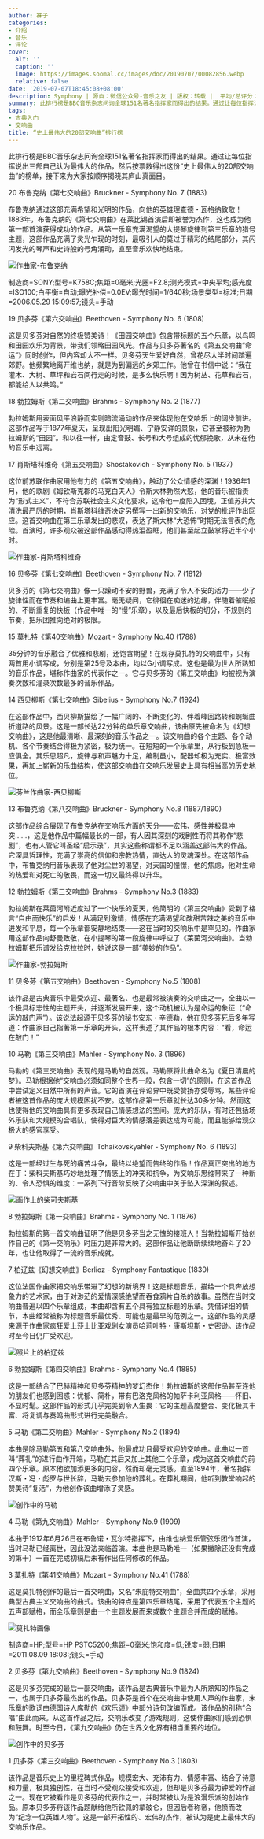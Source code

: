 ```yaml
---
author: 袜子
categories:
- 介绍
- 音乐
- 评论
cover:
  alt: ''
  caption: ''
  image: https://images.soomal.cc/images/doc/20190707/00082856.webp
  relative: false
date: '2019-07-07T18:45:08+08:00'
description: Symphony | 源自：微信公众号-音乐之友 | 版权：转载 |  平均/总评分：09.19/147
summary: 此排行榜是BBC音乐杂志问询全球151名著名指挥家而得出的结果。通过让每位指挥说出三部自己认为最伟大的作品，然后按票数得出这份“史上最伟大的20部交响曲”的榜单，接下来为大家按顺序揭晓其庐山真面目……
tags:
- 古典入门
- 交响曲
title: “史上最伟大的20部交响曲”排行榜
---
```


此排行榜是BBC音乐杂志问询全球151名著名指挥家而得出的结果。通过让每位指挥说出三部自己认为最伟大的作品，然后按票数得出这份“史上最伟大的20部交响曲”的榜单，接下来为大家按顺序揭晓其庐山真面目。

20 布鲁克纳《第七交响曲》Bruckner - Symphony No. 7 (1883)

布鲁克纳通过这部充满希望和光明的作品，向他的英雄理查德・瓦格纳致敬！1883年，布鲁克纳的《第七交响曲》在莱比锡首演后即被誉为杰作，这也成为他第一部首演获得成功的作品。从第一乐章充满渴望的大提琴旋律到第三乐章的猎号主题，这部作品充满了灵光乍现的时刻，最吸引人的莫过于精彩的结尾部分，其闪闪发光的琴声和史诗般的号角涌动，直至音乐欢快地结束。

![作曲家-布鲁克纳](https://images.soomal.cc/images/doc/20150727/00053426.webp)

制造商=SONY;型号=K758C;焦距=0毫米;光圈=F2.8;测光模式=中央平均;感光度=ISO100;白平衡=自动;曝光补偿=0.0EV;曝光时间=1/640秒;场景类型=标准;日期=2006.05.29 15:09:57;镜头=手动



19 贝多芬《第六交响曲》Beethoven - Symphony No. 6 (1808)

这是贝多芬对自然的终极赞美诗！《田园交响曲》包含带标题的五个乐章，以鸟鸣和田园欢乐为背景，带我们领略田园风光。作品与贝多芬著名的《第五交响曲“命运”》同时创作，但内容却大不一样。贝多芬天生爱好自然，曾花尽大半时间踏遍郊野。他频繁地离开维也纳，就是为到偏远的乡郊工作。他曾在书信中说：“我在灌木、大树、草坪和岩石间行走的时候，是多么快乐啊！因为树丛、花草和岩石，都能给人以共鸣。”

18 勃拉姆斯《第二交响曲》Brahms - Symphony No. 2 (1877)

勃拉姆斯用表面风平浪静而实则暗流涌动的作品来体现他在交响乐上的阔步前进。这部作品写于1877年夏天，呈现出阳光明媚、宁静安详的景象，它甚至被称为勃拉姆斯的“田园”。和以往一样，由定音鼓、长号和大号组成的忧郁挽歌，从未在他的音乐中远离。

17 肖斯塔科维奇《第五交响曲》Shostakovich - Symphony No. 5 (1937)

这位前苏联作曲家用他有力的《第五交响曲》，触动了公众情感的深渊！1936年1月，他的歌剧《姆钦斯克郡的马克白夫人》令斯大林勃然大怒，他的音乐被指责为“形式主义”，不符合苏联社会主义文化要求，这令他一度陷入困境。正值苏共大清洗最严厉的时期，肖斯塔科维奇决定另撰写一出新的交响乐，对党的批评作出回应。这首交响曲在第三乐章发出的悲叹，表达了斯大林“大恐怖”时期无法言表的危险。首演时，许多观众被这部作品感动得热泪盈眶，他们甚至起立鼓掌将近半个小时。

![作曲家-肖斯塔科维奇](https://images.soomal.cc/images/doc/20190218/00080127.webp)





16 贝多芬《第七交响曲》Beethoven - Symphony No. 7 (1812)

贝多芬的《第七交响曲》像一只躁动不安的野兽，充满了令人不安的活力――少了旋律性而在节奏和编曲上更丰富。毫无疑问，它徘徊在痴迷的边缘，伴随着催眠般的、不断重复的快板（作品中唯一的“慢”乐章），以及最后快板的切分，不规则的节奏，把乐团推向绝对的极限。

15 莫扎特《第40交响曲》Mozart - Symphony No.40 (1788)

35分钟的音乐融合了优雅和悲剧，还饱含期望！在现存莫扎特的交响曲中，只有两首用小调写成，分别是第25号及本曲，均以G小调写成。这也是最为世人所熟知的音乐作品，堪称作曲家的代表作之一。它与贝多芬的《第五交响曲》均被视为演奏次数和灌录次数最多的音乐作品。

14 西贝柳斯《第七交响曲》Sibelius - Symphony No.7 (1924)

在这部作品中，西贝柳斯描绘了一幅广阔的、不断变化的、伴着峰回路转和蜿蜒曲折道路的风景。这是一部长达22分钟的单乐章交响曲，该曲原先被命名为《幻想交响曲》，这是他最清晰、最深刻的音乐作品之一。该交响曲的各个主题、各个动机、各个节奏结合得极为紧密，极为统一。在短短的一个乐章里，从行板到急板一应俱全。其乐思超凡，旋律与和声魅力十足，编制虽小，配器却极为充实、极富效果，再加上崭新的乐曲结构，使这部交响曲在交响乐发展史上具有相当高的历史地位。

![芬兰作曲家-西贝柳斯](https://images.soomal.cc/images/doc/20150521/00051764.webp)





13 布鲁克纳《第八交响曲》Bruckner - Symphony No.8 (1887/1890)

这部作品综合展现了布鲁克纳在交响乐方面的天分――宏伟、感性并极具冲突……，这是他作品中篇幅最长的一部，有人因其深刻的戏剧性而将其称作“悲剧”，也有人管它叫圣经“启示录”，其实这些称谓都不足以涵盖这部伟大的作品。它深具哲理性，充满了崇高的信仰和宗教热情，直达人的灵魂深处。在这部作品中，布鲁克纳用音乐表现了他对尘世的渴望，对天国的憧憬，他的焦虑，他对生命的热爱和对死亡的敬畏，而这一切又最终得以升华。

12 勃拉姆斯《第三交响曲》Brahms - Symphony No.3 (1883)

勃拉姆斯在莱茵河附近度过了一个快乐的夏天，他简明的《第三交响曲》受到了格言“自由而快乐”的启发！从满足到激情，情感在充满渴望和酸甜苦辣之美的音乐中迸发和平息，每一个乐章都安静地结束――这在当时的交响乐中是罕见的。作曲家用这部作品向舒曼致敬，在小提琴的第一段旋律中呼应了《莱茵河交响曲》。当勃拉姆斯把乐谱发给克拉拉时，她说这是一部“美妙的作品”。

![作曲家-勃拉姆斯](https://images.soomal.cc/images/doc/20180323/00073730.webp)





11 贝多芬《第五交响曲》Beethoven - Symphony No.5 (1808)

该作品是古典音乐中最受欢迎、最著名、也是最常被演奏的交响曲之一，全曲以一个极具标志性的主题开头，并逐渐发展开来，这个动机被认为是命运的象征（“命运的敲门声”）。该说法起源于贝多芬的秘书安东・辛德勒，他在贝多芬死后多年写道：作曲家自己指著第一乐章的开头，这样表述了其作品的根本内容：“看，命运在敲门！”

10 马勒《第三交响曲》Mahler - Symphony No. 3 (1896)

马勒的《第三交响曲》表现的是马勒的自然观。马勒原将此曲命名为《夏日清晨的梦》。马勒根据他“交响曲必须如同整个世界一般，包含一切”的原则，在这首作品中尝试定义自然中所有的声音。它的首演在评论界中既受赞扬亦受辱骂，某些评论者被这首作品的庞大规模困扰不安。这部作品第一乐章就长达30多分钟。然而这也使得他的交响曲具有更多表现自己情感想法的空间。庞大的乐队，有时还包括场外乐队和大规模的合唱队，使得对巨大的情感落差表达成为可能，而且能够给观众极大的感官享受。

9 柴科夫斯基《第六交响曲》Tchaikovskyahler - Symphony No. 6 (1893)

这是一部经过生与死的痛苦斗争，最终以绝望而告终的作品！作品真正突出的地方在于：柴科夫斯基巧妙地处理了情感上的冲突和抗争，为交响乐思维带来了一种新的、令人恐惧的维度：一系列下行音阶反映了交响曲中关于坠入深渊的叙述。

![画作上的柴可夫斯基](https://images.soomal.cc/images/doc/20190617/00082449.webp)





8 勃拉姆斯《第一交响曲》Brahms - Symphony No. 1 (1876)

勃拉姆斯的第一首交响曲证明了他是贝多芬当之无愧的接班人！当勃拉姆斯开始创作自己的《第一交响乐》时压力是非常大的。这部作品让他断断续续地奋斗了20年，也让他取得了一流的音乐成就。

7 柏辽兹《幻想交响曲》Berlioz - Symphony Fantastique (1830)

这位法国作曲家把交响乐带进了幻想的新境界！这是标题音乐，描绘一个具奔放想象力的艺术家，由于对渺茫的爱情深感绝望而吞食鸦片自杀的故事。虽然在当时交响曲普遍以四个乐章组成，本曲却含有五个具有独立标题的乐章。凭借详细的情节，本曲经常被称为标题音乐最优秀、可能也是最早的范例之一。这部作品的灵感来源于作曲家疯狂爱上莎士比亚戏剧女演员哈莉叶特・康斯坦斯・史密逊。该作品时至今日仍广受欢迎。

![照片上的柏辽兹](https://images.soomal.cc/images/doc/20190321/00080639.webp)





6 勃拉姆斯《第四交响曲》Brahms - Symphony No.4 (1885)

这是一部结合了巴赫精神和贝多芬精神的梦幻杰作！勃拉姆斯的这部作品甚至连他的朋友们也感到困惑：忧郁、简朴，带有巴洛克风格的帕萨卡利亚风格――怀旧、不显时髦。这部作品的形式几乎完美到令人生畏：它的主题高度整合、变化极其丰富、将复调与奏鸣曲形式进行完美融合。

5 马勒《第二交响曲》Mahler - Symphony No.2 (1894)

本曲是除马勒第五和第八交响曲外，他最成功且最受欢迎的交响曲。此曲以一首叫“葬礼”的进行曲作开端，马勒在其后又加上其他三个乐章，成为这首交响曲的前四个乐章。原本他欲加添更多的内容，然而却毫无灵感。直至1894年，著名指挥汉斯・冯・彪罗与世长辞，马勒去参加他的葬礼。在葬礼期间，他听到教堂响起的赞美诗“复活”，为他创作该曲增添了灵感。

![创作中的马勒](https://images.soomal.cc/images/doc/20180318/00073645.webp)





4 马勒《第九交响曲》Mahler - Symphony No.9 (1909)

本曲于1912年6月26日在布鲁诺・瓦尔特指挥下，由维也纳爱乐管弦乐团作首演，当时马勒已经离世，因此没法亲临首演。本曲也是马勒唯一（如果撇除还没有完成的第十）一首在完成初稿后未有作出任何修改的作品。

3 莫扎特《第41交响曲》Mozart - Symphony No.41 (1788)

这是莫扎特创作的最后一首交响曲，又名“朱庇特交响曲”，全曲共四个乐章，采用典型古典主义交响曲的曲式。该曲的特点是第四乐章结尾，采用了代表五个主题的五声部赋格，而全乐章则是由一个主题发展而来或数个主题合并而成的赋格。

![莫扎特画像](https://images.soomal.cc/images/doc/20141213/00047977.webp)

制造商=HP;型号=HP PSTC5200;焦距=0毫米;饱和度=低;锐度=弱;日期=2011.08.09 18:08:;镜头=手动



2 贝多芬《第九交响曲》Beethoven - Symphony No.9 (1824)

这是贝多芬完成的最后一部交响曲，该作品是古典音乐中最为人所熟知的作品之一，也属于贝多芬最杰出的作品。贝多芬是首个在交响曲中使用人声的作曲家，末乐章的歌词由德国诗人席勒的《欢乐颂》中部分诗句改编而成。该作品的别称“合唱”由此而来。从这首作品之后，交响乐改变了游戏规则，这使作曲家们感到恐惧和鼓舞。时至今日，《第九交响曲》仍在世界文化界有相当重要的地位。

![创作中的贝多芬](https://images.soomal.cc/images/doc/20180606/00075338.webp)





1 贝多芬《第三交响曲》Beethoven - Symphony No.3 (1803)

该作品是音乐史上的里程碑式作品，规模宏大、充沛有力、情感丰富、结合了诗意和力量，极具独创性，在当时不受观众接受和欢迎，但却是贝多芬最为钟爱的作品之一。现在它被看作是贝多芬的代表作之一，并时常被认为是浪漫乐派的创始作品。原本贝多芬将该作品题献给他所钦佩的拿破仑，但因后者称帝，他愤而改为“纪念一位英雄人物”。这是一部开拓性的、宏伟的杰作，被认为是史上最伟大的交响乐作品。